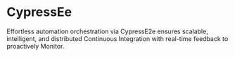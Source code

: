 # CypressEe
Effortless automation orchestration via CypressE2e ensures scalable, intelligent, and distributed Continuous Integration with real-time feedback to proactively Monitor.
